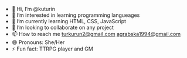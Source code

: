 - 👋 Hi, I’m @kuturin
- 👀 I’m interested in learning programming langueages
- 🌱 I’m currently learning HTML, CSS, JavaScript
- 💞️ I’m looking to collaborate on any project
- 📫 How to reach me turkurun2@gmail.com agrabska1994@gmail.com
- 😄 Pronouns: She/Her
- ⚡ Fun fact: TTRPG player and GM

<!---
kuturin/kuturin is a ✨ special ✨ repository because its `README.md` (this file) appears on your GitHub profile.
You can click the Preview link to take a look at your changes.
--->
